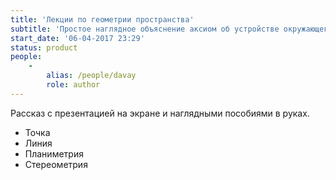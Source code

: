```yaml
---
title: 'Лекции по геометрии пространства'
subtitle: 'Простое наглядное объяснение аксиом об устройстве окружающего пространства: от точки до Платоновых тел и далее'
start_date: '06-04-2017 23:29'
status: product
people:
    -
        alias: /people/davay
        role: author
---
```


Рассказ с презентацией на экране и наглядными пособиями в руках.

- Точка
- Линия
- Планиметрия
- Стереометрия